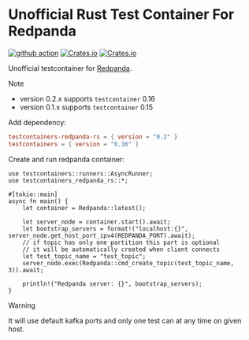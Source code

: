 # Unofficial Rust Test Container For Redpanda

[![github action](https://github.com/milenkovicm/testcontainers-redpanda-rs/actions/workflows/basic.yml/badge.svg)](https://github.com/milenkovicm/testcontainers-redpanda-rs/actions/workflows/basic.yml)
[![Crates.io](https://img.shields.io/crates/v/testcontainers-redpanda-rs)](https://crates.io/crates/testcontainers-redpanda-rs)
[![Crates.io](https://img.shields.io/crates/d/testcontainers-redpanda-rs)](https://crates.io/crates/testcontainers-redpanda-rs)

Unofficial testcontainer for [Redpanda](https://redpanda.com).

> [!NOTE]
>
> - version 0.2.x supports `testcontainer` 0.16
> - version 0.1.x supports `testcontainer` 0.15

Add dependency:

```toml
testcontainers-redpanda-rs = { version = "0.2" }
testcontainers = { version = "0.16" }
```

Create and run redpanda container:

```rust, no_run
use testcontainers::runners::AsyncRunner;
use testcontainers_redpanda_rs::*;

#[tokio::main]
async fn main() {
    let container = Redpanda::latest();

    let server_node = container.start().await;
    let bootstrap_servers = format!("localhost:{}", server_node.get_host_port_ipv4(REDPANDA_PORT).await);
    // if topic has only one partition this part is optional
    // it will be automatically created when client connects
    let test_topic_name = "test_topic";
    server_node.exec(Redpanda::cmd_create_topic(test_topic_name, 3)).await;

    println!("Redpanda server: {}", bootstrap_servers);
}
```

> [!WARNING]  
> It will use default kafka ports and only one test can  at any time on given host.
